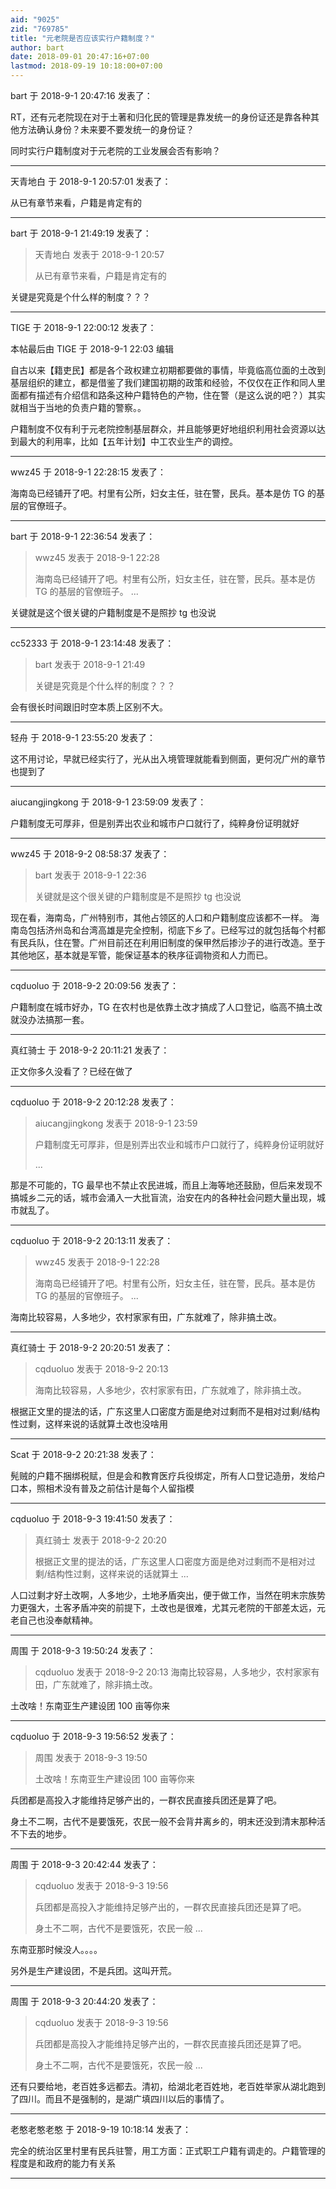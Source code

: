 ```yaml
---
aid: "9025"
zid: "769785"
title: "元老院是否应该实行户籍制度？"
author: bart
date: 2018-09-01 20:47:16+07:00
lastmod: 2018-09-19 10:18:00+07:00
---
```


bart 于 2018-9-1 20:47:16 发表了：

RT，还有元老院现在对于土著和归化民的管理是靠发统一的身份证还是靠各种其他方法确认身份？未来要不要发统一的身份证？

同时实行户籍制度对于元老院的工业发展会否有影响？

---

天青地白 于 2018-9-1 20:57:01 发表了：

从已有章节来看，户籍是肯定有的

---

bart 于 2018-9-1 21:49:19 发表了：

> 天青地白 发表于 2018-9-1 20:57
>
> 从已有章节来看，户籍是肯定有的

关键是究竟是个什么样的制度？？？

---

TIGE 于 2018-9-1 22:00:12 发表了：

本帖最后由 TIGE 于 2018-9-1 22:03 编辑

自古以来【籍吏民】都是各个政权建立初期都要做的事情，毕竟临高位面的土改到基层组织的建立，都是借鉴了我们建国初期的政策和经验，不仅仅在正作和同人里面都有描述有介绍信和路条这种户籍特色的产物，住在警（是这么说的吧？）其实就相当于当地的负责户籍的警察。。

户籍制度不仅有利于元老院控制基层群众，并且能够更好地组织利用社会资源以达到最大的利用率，比如【五年计划】中工农业生产的调控。

---

wwz45 于 2018-9-1 22:28:15 发表了：

海南岛已经铺开了吧。村里有公所，妇女主任，驻在警，民兵。基本是仿 TG 的基层的官僚班子。

---

bart 于 2018-9-1 22:36:54 发表了：

> wwz45 发表于 2018-9-1 22:28
>
> 海南岛已经铺开了吧。村里有公所，妇女主任，驻在警，民兵。基本是仿 TG 的基层的官僚班子。 ...

关键就是这个很关键的户籍制度是不是照抄 tg 也没说

---

cc52333 于 2018-9-1 23:14:48 发表了：

> bart 发表于 2018-9-1 21:49
>
> 关键是究竟是个什么样的制度？？？

会有很长时间跟旧时空本质上区别不大。

---

轻舟 于 2018-9-1 23:55:20 发表了：

这不用讨论，早就已经实行了，光从出入境管理就能看到侧面，更何况广州的章节也提到了

---

aiucangjingkong 于 2018-9-1 23:59:09 发表了：

户籍制度无可厚非，但是别弄出农业和城市户口就行了，纯粹身份证明就好

---

wwz45 于 2018-9-2 08:58:37 发表了：

> bart 发表于 2018-9-1 22:36
>
> 关键就是这个很关键的户籍制度是不是照抄 tg 也没说

现在看，海南岛，广州特别市，其他占领区的人口和户籍制度应该都不一样。 海南岛包括济州岛和台湾高雄是完全控制，彻底下乡了。已经写过的就包括每个村都有民兵队，住在警。广州目前还在利用旧制度的保甲然后掺沙子的进行改造。至于其他地区，基本就是军管，能保证基本的秩序征调物资和人力而已。

---

cqduoluo 于 2018-9-2 20:09:56 发表了：

户籍制度在城市好办，TG 在农村也是依靠土改才搞成了人口登记，临高不搞土改就没办法搞那一套。

---

真红骑士 于 2018-9-2 20:11:21 发表了：

正文你多久没看了？已经在做了

---

cqduoluo 于 2018-9-2 20:12:28 发表了：

> aiucangjingkong 发表于 2018-9-1 23:59
>
> 户籍制度无可厚非，但是别弄出农业和城市户口就行了，纯粹身份证明就好
>
> ...

那是不可能的，TG 最早也不禁止农民进城，而且上海等地还鼓励，但后来发现不搞城乡二元的话，城市会涌入一大批盲流，治安在内的各种社会问题大量出现，城市就乱了。

---

cqduoluo 于 2018-9-2 20:13:11 发表了：

> wwz45 发表于 2018-9-1 22:28
>
> 海南岛已经铺开了吧。村里有公所，妇女主任，驻在警，民兵。基本是仿 TG 的基层的官僚班子。 ...

海南比较容易，人多地少，农村家家有田，广东就难了，除非搞土改。

---

真红骑士 于 2018-9-2 20:20:51 发表了：

> cqduoluo 发表于 2018-9-2 20:13
>
> 海南比较容易，人多地少，农村家家有田，广东就难了，除非搞土改。

根据正文里的提法的话，广东这里人口密度方面是绝对过剩而不是相对过剩/结构性过剩，这样来说的话就算土改也没啥用

---

Scat 于 2018-9-2 20:21:38 发表了：

髡贼的户籍不捆绑税赋，但是会和教育医疗兵役绑定，所有人口登记造册，发给户口本，照相术没有普及之前估计是每个人留指模

---

cqduoluo 于 2018-9-3 19:41:50 发表了：

> 真红骑士 发表于 2018-9-2 20:20
>
> 根据正文里的提法的话，广东这里人口密度方面是绝对过剩而不是相对过剩/结构性过剩，这样来说的话就算土 ...

人口过剩才好土改啊，人多地少，土地矛盾突出，便于做工作，当然在明末宗族势力更强大，土客矛盾冲突的前提下，土改也是很难，尤其元老院的干部差太远，元老自己也没奉献精神。

---

周围 于 2018-9-3 19:50:24 发表了：

> cqduoluo 发表于 2018-9-2 20:13 海南比较容易，人多地少，农村家家有田，广东就难了，除非搞土改。

土改啥！东南亚生产建设团 100 亩等你来

---

cqduoluo 于 2018-9-3 19:56:52 发表了：

> 周围 发表于 2018-9-3 19:50
>
> 土改啥！东南亚生产建设团 100 亩等你来

兵团都是高投入才能维持足够产出的，一群农民直接兵团还是算了吧。

身土不二啊，古代不是要饿死，农民一般不会背井离乡的，明末还没到清末那种活不下去的地步。

---

周围 于 2018-9-3 20:42:44 发表了：

> cqduoluo 发表于 2018-9-3 19:56
>
> 兵团都是高投入才能维持足够产出的，一群农民直接兵团还是算了吧。
>
> 身土不二啊，古代不是要饿死，农民一般 ...

东南亚那时候没人。。。。

另外是生产建设团，不是兵团。这叫开荒。

---

周围 于 2018-9-3 20:44:20 发表了：

> cqduoluo 发表于 2018-9-3 19:56
>
> 兵团都是高投入才能维持足够产出的，一群农民直接兵团还是算了吧。
>
> 身土不二啊，古代不是要饿死，农民一般 ...

还有只要给地，老百姓多远都去。清初，给湖北老百姓地，老百姓举家从湖北跑到了四川。而且不是强制的，是湖广填四川以后的事情了。

---

老憨老憨老憨 于 2018-9-19 10:18:14 发表了：

完全的统治区里村里有民兵驻警，用工方面：正式职工户籍有调走的。户籍管理的程度是和政府的能力有关系

---
